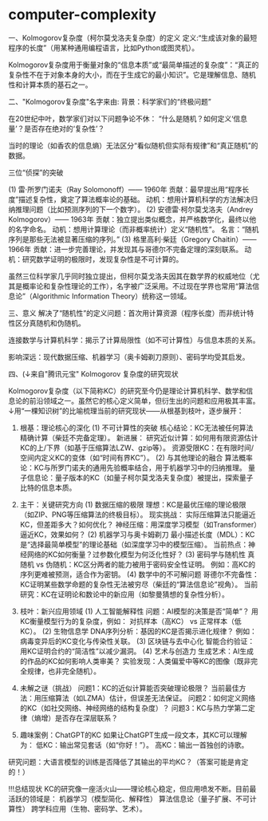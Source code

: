 # computer-complexity
一、Kolmogorov复杂度（柯尔莫戈洛夫复杂度）的定义
定义:“生成该对象的最短程序的长度”（用某种通用编程语言，比如Python或图灵机）。

Kolmogorov复杂度用于衡量对象的“信息本质”或“最简单描述的复杂度”：“真正的复杂性不在于对象本身的大小，而在于生成它的最小知识”。它是理解信息、随机性和计算本质的基石之一。

二、"Kolmogorov复杂度"名字来由:
背景：科学家们的“终极问题”

在20世纪中叶，数学家们对以下问题争论不休：
“什么是随机？如何定义‘信息量’？是否存在绝对的‘复杂性’？

当时的理论（如香农的信息熵）无法区分“看似随机但实际有规律”和“真正随机”的数据。
 
三位“侦探”的突破

(1) 雷·所罗门诺夫（Ray Solomonoff）—— 1960年
贡献：最早提出用“程序长度”描述复杂性，奠定了算法概率论的基础。
动机：想用计算机科学的方法解决归纳推理问题（比如预测序列的下一个数字）。
(2) 安德雷·柯尔莫戈洛夫（Andrey Kolmogorov）—— 1963年
贡献：独立提出类似概念，并严格数学化，最终以他的名字命名。
动机：想用计算理论（而非概率统计）定义“随机性”。
名言：“随机序列是那些无法被显著压缩的序列。”
(3) 格里高利·柴廷（Gregory Chaitin）—— 1966年
贡献：进一步完善理论，并发现其与哥德尔不完备定理的深刻联系。
动机：研究数学证明的极限时，发现复杂性是不可计算的。

虽然三位科学家几乎同时独立提出，但柯尔莫戈洛夫因其在数学界的权威地位（尤其是概率论和复杂性理论的工作），名字被广泛采用。不过现在学界也常用“算法信息论”（Algorithmic Information Theory）统称这一领域。
 
三、意义
解决了“随机性”的定义问题：首次用计算资源（程序长度）而非统计特性区分真随机和伪随机。

连接数学与计算机科学：揭示了计算局限性（如不可计算性）与信息本质的关系。

影响深远：现代数据压缩、机器学习（奥卡姆剃刀原则）、密码学均受其启发。

四、(↓来自"腾讯元宝"
Kolmogorov 复杂度的研究现状

Kolmogorov复杂度（以下简称KC）的研究至今仍是理论计算机科学、数学和信息论的前沿领域之一。虽然它的核心定义简单，但衍生出的问题和应用极其丰富。↓用“一棵知识树”的比喻梳理当前的研究现状——从根基到枝叶，逐步展开：

1. 根基：理论核心的深化
(1) 不可计算性的突破
核心结论：KC无法被任何算法精确计算（柴廷不完备定理）。
新进展：
研究近似计算：如何用有限资源估计KC的上/下界（如基于压缩算法LZW、gzip等）。
资源受限KC：在有限时间/空间内定义KC的变体（如“时间有界KC”）。
(2) 与其他理论的融合
算法概率论：KC与所罗门诺夫的通用先验概率结合，用于机器学习中的归纳推理。
量子信息论：量子版本的KC（如量子柯尔莫戈洛夫复杂度）被提出，探索量子比特的信息本质。

2. 主干：关键研究方向
(1) 数据压缩的极限
理想：KC是最优压缩的理论极限（如ZIP、PNG等压缩算法的终极目标）。
现实挑战：
实际压缩算法只能逼近KC，但差距多大？如何优化？
神经压缩：用深度学习模型（如Transformer）逼近KC，效果如何？
(2) 机器学习与奥卡姆剃刀
最小描述长度（MDL）：KC是“选择最简单模型”的理论基础（如深度学习中的模型压缩）。
当前热点：神经网络的KC如何衡量？过参数化模型为何泛化性好？
(3) 密码学与随机性
真随机 vs 伪随机：KC区分两者的能力被用于密码安全性证明。
例如：高KC的序列更难被预测，适合作为密钥。
(4) 数学中的不可解问题
哥德尔不完备性：KC证明某些数学命题的复杂性无法被穷尽（柴廷的“算法信息论”视角）。
当前研究：KC在证明论和数论中的新应用（如黎曼猜想的复杂性分析）。

3. 枝叶：新兴应用领域
(1) 人工智能解释性
问题：AI模型的决策是否“简单”？
用KC衡量模型行为的复杂度，例如：
对抗样本（高KC） vs 正常样本（低KC）。
(2) 生物信息学
DNA序列分析：基因的KC是否揭示进化规律？
例如：病毒变异后的KC变化与传染性关联。
(3) 区块链与去中心化
智能合约验证：用KC证明合约的“简洁性”以减少漏洞。
(4) 艺术与创造力
生成艺术：AI生成的作品的KC如何影响人类审美？
实验发现：人类偏爱中等KC的图像（既非完全规律，也非完全随机）。

4. 未解之谜（挑战）
问题1：KC的近似计算能否突破理论极限？
当前最佳方法：用压缩算法（如LZMA）估计，但误差无法保证。
问题2：如何定义网络的KC（如社交网络、神经网络的结构复杂度）？
问题3：KC与热力学第二定律（熵增）是否存在深层联系？

5. 趣味案例：ChatGPT的KC
如果让ChatGPT生成一段文本，其KC可以理解为：
低KC：输出常见套话（如“你好！”）。
高KC：输出一首独创的诗歌。

研究问题：大语言模型的训练是否降低了其输出的平均KC？（答案可能是肯定的！）

!!!总结现状
KC的研究像一座活火山——理论核心稳定，但应用喷发不断。目前最活跃的领域是：
机器学习（模型简化、解释性）
算法信息论（量子扩展、不可计算性）
跨学科应用（生物、密码学、艺术）。
